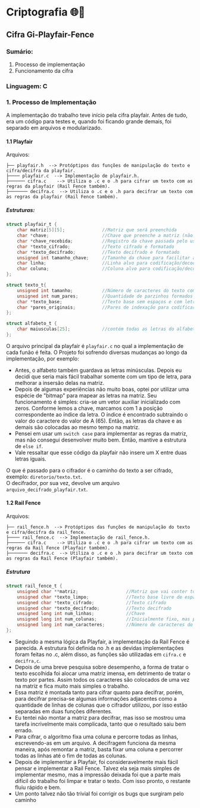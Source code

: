 # Criptografia 🌐📱

## Cifra Gi-Playfair-Fence
### Sumário:
1. Processo de implementação
2. Funcionamento da cifra

### Linguagem: C

### 1. Processo de Implementação
A implementação do trabalho teve início pela cifra playfair. Antes de tudo, era um código para testes e, quando foi ficando grande demais, foi separado em arquivos e modularizado.
#### 1.1 Playfair
Arquivos: 
```
├── playfair.h  --> Protóptipos das funções de manipulação do texto e cifra/decifra da playfair.
├──── playfair.c  --> Implementação de playfair.h.
├────── cifra.c    --> Utiliza o .c e o .h para cifrar um texto com as regras da playfair (Rail Fence também).
├─────── decifra.c  --> Utiliza o .c e o .h para decifrar um texto com as regras da playfair (Rail Fence também).
```
##### Estruturas:
```C
struct playfair_t {
    char matriz[5][5];              //Matriz que será preenchida
    char *chave;                    //Chave que preenche a matriz (não repete letras)
    char *chave_recebida;           //Registro da chave passada pelo usuário
    char *texto_cifrado;            //Texto cifrado e formatado
    char *texto_decifrado;          //Texto decifrado e formatado
    unsigned int tamanho_chave;     //Tamanho da chave para facilitar as contas
    char linha;                     //Linha alvo para codificação/decodifucação
    char coluna;                    //Coluna alvo para codificação/decodificação
};

struct texto_t{
    unsigned int tamanho;           //Número de caracteres do texto com espaços
    unsigned int num_pares;         //Quantidade de parzinhos formados -> não utilizei
    char *texto_base;               //Texto base sem espaços e com letras de complemento (x)
    char *pares_originais;          //Pares de indexação para codificar o texto
};

struct alfabeto_t {
    char maiusculas[25];            //contém todas as letras do alfabeto para facilitar a vida (0 ~ 25)
};
```

O arquivo principal da playfair é `playfair.c` no qual a implementação de cada funão é feita. O Projeto foi sofrendo diversas mudanças ao longo da implementação, por exemplo:
- Antes, o alfabeto também guardava as letras minúsculas. Depois eu decidi que seria mais fácil trabalhar somente com um tipo de letra, para melhorar a insersão delas na matriz.
- Depois de algumas experiências não muito boas, optei por utilizar uma espécie de "bitmap" para mapear as letras na matriz. Seu funcionamento é simples: cria-se um vetor auxiliar inicializado com zeros. Conforme lemos a chave, marcamos com 1 a posição correspondente ao índice da letra. O índice é encontrado subtraindo o valor do caractere do valor de A (65). Então, as letras da chave e as demais são colocadas ao mesmo tempo na matriz.
- Pensei em usar um `switch case` para implementar as regras da matriz, mas não consegui desenvolver muito bem. Então, mantive a estrutura de `else if`.  
- Vale ressaltar que esse código da playfair não insere um X entre duas letras iguais.

O que é passado para o cifrador é o caminho do texto a ser cifrado, exemplo: `diretorio/texto.txt`.  
O decifrador, por sua vez, devolve um arquivo `arquivo_decifrado_playfair.txt`.

#### 1.2 Rail Fence
Arquivos:
```
├── rail_fence.h  --> Protóptipos das funções de manipulação do texto e cifra/decifra da rail_fence.
├──── rail_fence.c  --> Implementação de rail_fence.h.
├────── cifra.c    --> Utiliza o .c e o .h para cifrar um texto com as regras da Rail Fence (Playfair também).
├─────── decifra.c  --> Utiliza o .c e o .h para decifrar um texto com as regras da Rail Fence (Playfair também).
```

##### Estrutura
```C
struct rail_fence_t {
    unsigned char **matriz;                  //Matriz que vai conter todos os caracteres
    unsigned char *texto_limpo;              //Texto base livre de espaços e acentuações
    unsigned char *texto_cifrado;            //Texto cifrado
    unsigned char *texto_decifrado;          //Texto decifrado
    unsigned long int num_linhas;            //Chave
    unsigned long int num_colunas;           //Inicialmente fixo, mas pode mudar se houver muitos caracteres
    unsigned long int num_caracteres;        //Número de caracteres do TEXTO LIMPO
};
```

- Seguindo a mesma lógica da Playfair, a implementação da Rail Fence é parecida. A estrutura foi definida no .h e as devidas implementações foram feitas no .c, além disso, as funções são utilizadas em `cifra.c` e `decifra,c`.
- Depois de uma breve pesquisa sobre desempenho, a forma de tratar o texto escolhida foi alocar uma matriz imensa, em detrimento de tratar o texto por partes. Assim todos os caracteres são colocados de uma vez na matriz e fica muito mais simples o trabalho.
- Essa matriz é montada tanto para cifrar quanto para decifrar, porém, para decifrar precisa-se algumas informações adjacentes como a quantidade de linhas de colunas que o cifrador utilizou, por isso estão separadas em duas funções diferentes.
- Eu tentei não montar a matriz para decifrar, mas isso se mostrou uma tarefa incrivelmente mais complicada, tanto que o resultado saiu bem errado. 
- Para cifrar, o algoritmo fixa uma coluna e percorre todas as linhas, escrevendo-as em um arquivo. A decifragem funciona da mesma maneira, após remontar a matriz, basta fixar uma coluna e percorrer todas as linhas até o fim de todas as colunas.
- Depois de implementar a Playfair, foi consideravelmente mais fácil pensar e implementar a Rail Fence. Talvez ela seja mais simples de implementar mesmo, mas a impressão deixada foi que a parte mais difícil do trabalho foi limpar e tratar o texto. Com isso pronto, o restante fluiu rápido e bem.
- Um ponto talvez não tão trivial foi corrigir os bugs que surgiram pelo caminho